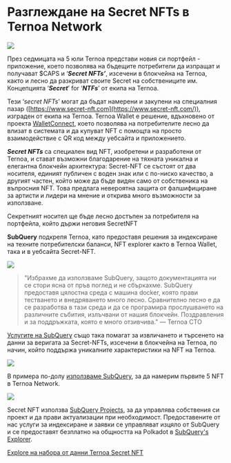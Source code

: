# Разглеждане на Secret NFTs в Ternoa Network

![](https://miro.medium.com/max/1200/0*s1fSGGelS-HVJNBm)

През седмицата на 5 юли Ternoa представи новия си портфейл - приложение, което позволява на бъдещите потребители да изпращат и получават $CAPS и ‘**_Secret NFTs’_**, изсечени в блокчейна на Ternoa, както и лесно да разкриват своите Secret на собствениците им. Концепцията ‘**_Secret_**’ for ‘**_NTFs_**’ от екипа на Ternoa.

Тези ‘_secret NFTs_’ могат да бъдат намерени и закупени на специалния пазар ([https://www.secret-nft.com](https://www.secret-nft.com/)), изграден от екипа на Ternoa. Ternoa Wallet е решение, вдъхновено от проекта [WalletConnect](https://walletconnect.org/), което позволява на потребителите лесно да влизат в системата и да купуват NFT с помощта на просто взаимодействие с QR код между уебсайта и приложението.

**_Secret NFTs_** са специален вид NFT, изобретени и разработени от Ternoa, и стават възможни благодарение на тяхната уникална и елегантна блокчейн архитектура: Secret-NFT се състоят от два носителя, единият публичен с воден знак или с по-ниско качество, а другият частен, който може да бъде видян само от собственика на въпросния NFT. Това предлага невероятна защита от фалшифициране за артисти и лидери на мнение и открива много възможности за използване.

Секретният носител ще бъде лесно достъпен за потребителя на портфейла, който държи неговия SecretNFT

**SubQuery** подкрепя Ternoa, като предоставя решения за индексиране на техните потребителски баланси, NFT explorer както в Ternoa Wallet, така и в уебсайта Secret-NFT.

![](https://miro.medium.com/max/1400/0*gquKRKBgiyAAxRFZ)

> "Избрахме да използваме SubQuery, защото документацията ни се стори ясна от пръв поглед и не сбъркахме. SubQuery предоставя цялостна среда с машина docker, която прави тестването и внедряването много лесно. Сравнително лесно е да се разработва в тази среда и да се програмира прослушването на различните събития, излъчвани от нашия блокчейн. Поздравления и за поддръжката, която е много отзивчива." — Ternoa CTO

[Услугите на SubQuery](https://subquery.network/) също така помагат за извличането и търсенето на данни за веригата за Secret-NFTs, изсечени в блокчейна на Ternoa, по начин, който поддържа уникалните характеристики на NFT на Ternoa.

![](https://miro.medium.com/max/1400/0*CA7lfxmZxHCKhzWw)

В примера по-долу [използваме SubQuery](https://explorer.subquery.network/subquery/capsule-corp-ternoa/indexer), за да намерим първите 5 NFT в Ternoa Network.

![](https://miro.medium.com/max/1400/0*YaQGpb3xUn7BUESx)

Secret NFT използва [SubQuery Projects](https://project.subquery.network/), за да управлява собствения си проект и да прави актуализации при необходимост. Предоставените от нас услуги за индексиране и заявки се управляват изцяло от SubQuery и се предоставят безплатно на общността на Polkadot в [SubQuery's Explorer](https://explorer.subquery.network/).

[Explore на набора от данни Ternoa Secret NFT](https://explorer.subquery.network/subquery/capsule-corp-ternoa/indexer)